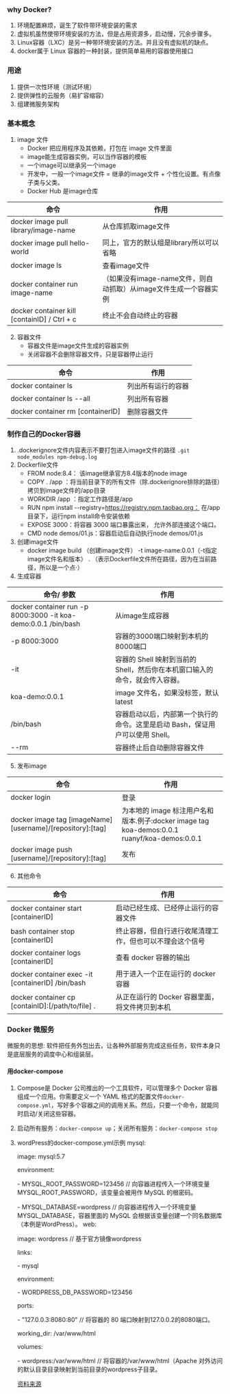 ### why Docker?
1. 环境配置麻烦，诞生了软件带环境安装的需求
2. 虚拟机虽然使带环境安装的方法，但是占用资源多，启动慢，冗余步骤多。
3. Linux容器（LXC）是另一种带环境安装的方法。并且没有虚拟机的缺点。
4. docker属于 Linux 容器的一种封装，提供简单易用的容器使用接口

### 用途
1. 提供一次性环境（测试环境）
2. 提供弹性的云服务（易扩容缩容）
3. 组建微服务架构

### 基本概念
1. image 文件
    * Docker 把应用程序及其依赖，打包在 image 文件里面
    * image能生成容器实例，可以当作容器的模板
    * 一个image可以继承另一个image
    * 开发中，一般一个image文件 = 继承的image文件 + 个性化设置。有点像子类与父类。 
    * Docker Hub 是image仓库

| 命令 | 作用 |
|---|---|
|docker image pull library/image-name|从仓库抓取image文件|
|docker image pull hello-world |同上，官方的默认组是library所以可以省略|
|docker image ls | 查看image文件 |
|docker container run image-name |（如果没有image-name文件，则自动抓取）从image文件生成一个容器实例|
|docker container kill [containID] / Ctrl + c | 终止不会自动终止的容器 |
2. 容器文件
    * 容器文件是image文件生成的容器实例
    * 关闭容器不会删除容器文件，只是容器停止运行

| 命令 | 作用 |
|---|---|
| docker container ls | 列出所有运行的容器 |
| docker container ls --all | 列出所有容器 |
| docker container rm [containerID] | 删除容器文件 |


### 制作自己的Docker容器
1.  .dockerignore文件内容表示不要打包进入image文件的路径
`
  .git
  node_modules
  npm-debug.log
`
2. Dockerfile文件
    * FROM node:8.4： 该image继承官方8.4版本的node image 
    * COPY . /app ：将当前目录下的所有文件（除.dockerignore排除的路径）拷贝到image文件的/app目录
    * WORKDIR /app ：指定工作路径是/app
    * RUN npm install --registry=https://registry.npm.taobao.org： 在/app目录下，运行npm install命令安装依赖
    * EXPOSE 3000：将容器 3000 端口暴露出来， 允许外部连接这个端口。
    * CMD node demos/01.js：容器启动后自动执行node demos/01.js
3. 创建image文件
    * docker image build （创建image文件） -t image-name:0.0.1（-t指定image文件名和版本）  . （表示Dockerfile文件所在路径，因为在当前路径，所以是一个点·）
4. 生成容器

| 命令/ 参数 | 作用 |
|---|---|
|docker container run -p 8000:3000 -it koa-demo:0.0.1 /bin/bash| 从image生成容器 |
|-p 8000:3000| 容器的3000端口映射到本机的8000端口|
|-it| 容器的 Shell 映射到当前的 Shell，然后你在本机窗口输入的命令，就会传入容器。|
|koa-demo:0.0.1|image 文件名，如果没标签，默认latest|
|/bin/bash|容器启动以后，内部第一个执行的命令。这里是启动 Bash，保证用户可以使用 Shell。|
|--rm|容器终止后自动删除容器文件|

5. 发布image

| 命令 | 作用 |
|---|---|
|docker login|登录|
|docker image tag [imageName] [username]/[repository]:[tag]| 为本地的 image 标注用户名和版本.例子:docker image tag koa-demos:0.0.1 ruanyf/koa-demos:0.0.1|
|docker image push [username]/[repository]:[tag]|发布|

6. 其他命令

| 命令 | 作用 |
|---|---|
|docker container start [containerID]| 启动已经生成、已经停止运行的容器文件|
|bash container stop [containerID]|终止容器，但自行进行收尾清理工作，但也可以不理会这个信号|
|docker container logs [containerID]| 查看 docker 容器的输出|
|docker container exec -it [containerID] /bin/bash| 用于进入一个正在运行的 docker 容器|
|docker container cp [containID]:[/path/to/file] .|从正在运行的 Docker 容器里面，将文件拷贝到本机|

### Docker 微服务
微服务的思想: 软件把任务外包出去，让各种外部服务完成这些任务，软件本身只是底层服务的调度中心和组装层。
#### 用docker-compose
1. Compose是 Docker 公司推出的一个工具软件，可以管理多个 Docker 容器组成一个应用。你需要定义一个 YAML 格式的配置文件`docker-compose.yml`，写好多个容器之间的调用关系。然后，只要一个命令，就能同时启动/关闭这些容器。
2. 启动所有服务：`docker-compose up`；关闭所有服务：`docker-compose stop`
3. wordPress的docker-compose.yml示例
mysql:

    image: mysql:5.7
    
    environment:
    
     \- MYSQL_ROOT_PASSWORD=123456 // 向容器进程传入一个环境变量MYSQL_ROOT_PASSWORD，该变量会被用作 MySQL 的根密码。
     
     \- MYSQL_DATABASE=wordpress  // 向容器进程传入一个环境变量MYSQL_DATABASE，容器里面的 MySQL 会根据该变量创建一个同名数据库（本例是WordPress）。
web:

    image: wordpress  // 基于官方镜像wordpress
    
    links:
    
    \- mysql
    
    environment:
    
     \- WORDPRESS_DB_PASSWORD=123456
     
    ports:
    
     \- "127.0.0.3:8080:80"  // 将容器的 80 端口映射到127.0.0.2的8080端口。
     
    working_dir: /var/www/html
    
    volumes:
    
     \- wordpress:/var/www/html  //  将容器的/var/www/html（Apache 对外访问的默认目录目录映射到当前目录的wordpress子目录。

    [资料来源](http://www.ruanyifeng.com/blog/2018/02/docker-wordpress-tutorial.html)


